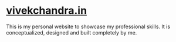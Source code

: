 # [vivekchandra.in](http://vivekchandra.in)
This is my personal website to showcase my professional skills. 
It is conceptualized, designed and built completely by me.
